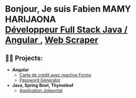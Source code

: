 <h1>Bonjour, Je suis Fabien MAMY HARIJAONA <br/><a href="https://github.com/joshmadakor1">Développeur Full Stack Java / Angular </a>, <a href="https://www.linkedin.com/in/fharijaona/">Web Scraper</a></h1>

<h2>👨‍💻 Projects:</h2>

- <b>Angular</b>
  - [Carte de crédit avec reactive Forms ](https://github.com/fabien-har/AppCards---Angular)
  - [Password Generator](https://github.com/fabien-har/Generator-Password-Angular)
- <b>Java, Spring Boot, Thymeleaf</b>
  - [Application Jobportal](https://github.com/fabien-har/Jobportal-Java-Spring-Thymeleaf)







